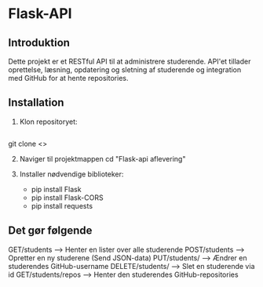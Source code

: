 # Flask-API

## Introduktion
Dette projekt er et RESTful API til at administrere studerende. API'et tillader oprettelse, læsning, opdatering og 
sletning af studerende og integration med GitHub for at hente repositories.


## Installation
1. Klon repositoryet:
   ```bash
  git clone <[<repository-url>](https://github.com/LucasFJ-2023/Flask-API.git)>
  
2. Naviger til projektmappen
   cd "Flask-api aflevering"

3. Installer nødvendige biblioteker:
   - pip install Flask
   - pip install Flask-CORS
   - pip install requests


## Det gør følgende
GET/students --> Henter en lister over alle studerende
POST/students --> Opretter en ny studerene (Send JSON-data)
PUT/students/<id> --> Ændrer en studerendes GitHub-username
DELETE/students/<id> --> Slet en studerende via id
GET/students/repos --> Henter den studerendes GitHub-repositories
